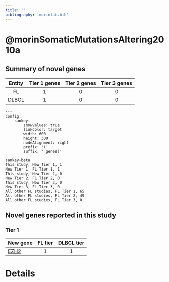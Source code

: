 ```yaml
---
title: ''
bibliography: 'morinlab.bib'
---
```


# @morinSomaticMutationsAltering2010a
## Summary of novel genes

|Entity| Tier 1 genes| Tier 2 genes|Tier 3 genes|
|:-:|:-:|:-:|:-:|
|FL|1|0|0|
|DLBCL|1|0|0|
```mermaid
---
config:
    sankey:
        showValues: true
        linkColor: target
        width: 600
        height: 300
        nodeAlignment: right
        prefix: '('
        suffix: ' genes)'
---
sankey-beta
This study, New Tier 1, 1
New Tier 1, FL Tier 1, 1
This study, New Tier 2, 0
New Tier 2, FL Tier 2, 0
This study, New Tier 3, 0
New Tier 3, FL Tier 3, 0
All other FL studies, FL Tier 1, 65
All other FL studies, FL Tier 2, 49
All other FL studies, FL Tier 3, 0
```

## Novel genes reported in this study

### Tier 1
|New gene|FL tier|DLBCL tier|
|:-|:-:|:-:|
|[EZH2](../EZH2)|1 |1 |


# Details

